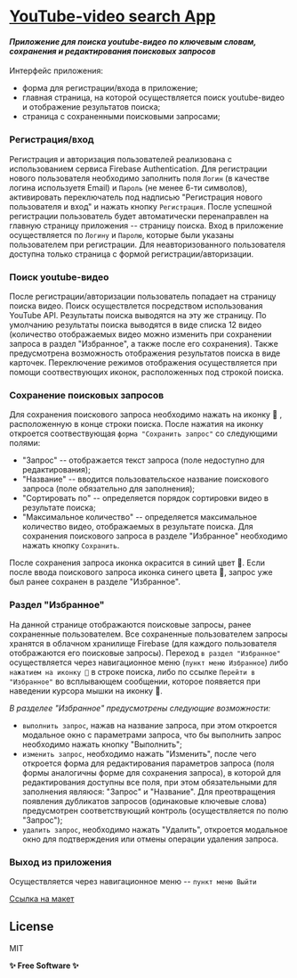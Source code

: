 # [YouTube-video search App](https://serj-l.github.io/YouTube-search-app)
#### _Приложение для поиска youtube-видео по ключевым словам, сохранения и редактирования поисковых запросов_
Интерфейс приложения:
- форма для регистрации/входа в приложение;
- главная страница, на которой осуществляется поиск youtube-видео и отображение результатов поиска;
- страница с сохраненными поисковыми запросами;

### Регистрация/вход
Регистрация и авторизация пользователей реализована с использованием сервиса Firebase Authentication. Для регистрации нового пользователя необходимо заполнить поля `Логин` (в качестве логина используетя Email) и `Пароль` (не менее 6-ти символов), активировать переключатель под надписью "Регистрация нового пользователя и вход" и нажать кнопку `Регистрация`. После успешной регистрации пользователь будет автоматически перенаправлен на главную страницу приложения -- страницу поиска. Вход в приложение осуществляется по `Логину` и `Паролю`, которые были указаны пользователем при регистрации. Для неавторизованного пользователя доступна только страница с формой регистрации/авторизации.

### Поиск youtube-видео
После регистрации/авторизации пользователь попадает на страницу поиска видео. Поиск осуществлется посредством использования YouTube API. Результаты поиска выводятся на эту же страницу. По умолчанию результаты поиска выводятся в виде списка 12 видео (количество отображаемых видео можно изменить при сохранении запроса в раздел "Избранное", а также после его сохранения). Также предусмотрена возможность отображения результатов поиска в виде карточек. Переключение режимов отображения осуществляется при помощи соотвествующих иконок, расположенных под строкой поиска.

### Сохранение поисковых запросов
Для сохранения поискового запроса необходимо нажать на иконку 🤍 , расположенную в конце строки поиска.
После нажатия на иконку откроется соотвествующая `форма "Сохранить запрос"` со следующими полями:
- "Запрос" -- отображается текст запроса (поле недоступно для редактирования);
- "Название" -- вводится пользовательское название поискового запроса (поле обязательно для заполнения);
- "Сортировать по" -- определяется порядок сортировки видео в результате поиска;
- "Максимальное количество" -- определяется максимальное количество видео, отображаемых в результате поиска.
Для сохранения поискового запроса в разделе "Избранное" необходимо нажать кнопку `Сохранить`.

После сохранения запроса иконка окрасится в синий цвет 💙. Если после ввода поискового запроса иконка синего цвета 💙, запрос уже был ранее сохранен в разделе "Избранное".

### Раздел "Избранное"
На данной странице отображаются поисковые запросы, ранее сохраненные пользователем. Все сохраненные пользователем запросы хранятся в облачном хранилище Firebase (для каждого пользователя отображаются его поисковые запросы).
Переход `в раздел "Избранное"` осуществляется через навигационное меню (`пункт меню Избранное`) либо `нажатием на иконку 💙` в строке поиска, либо по ссылке `Перейти в "Избранное"` во всплывающем сообщении, которое появяется при наведении курсора мышки на иконку 💙.

_В разделее "Избранное" предусмотрены следующие возможности:_
- `выполнить запрос`, нажав на название запроса, при этом откроется модальное окно с параметрами запроса, что бы выполнить запрос необходимо нажать кнопку "Выполнить";
- `изменить запрос`, необходимо нажать "Изменить", после чего откроется форма для редактирования параметров запроса (поля формы аналогичны форме для сохранения запроса), в которой для редактирования доступны все поля, при этом обязательными для заполнения являюся: "Запрос" и "Название". Для преотвращения появления дубликатов запросов (одинаковые ключевые слова) предусмотрен соответствующий контроль (осуществляется по полю "Запрос");
- `удалить запрос`, необходимо нажать "Удалить", откроется модальное окно для подтверждения или отмены операции удаления запроса.

### Выход из приложения
Осуществляется через навигационное меню -- `пункт меню Выйти`

[Ссылка на макет](https://tinyurl.com/y2qshhbg)

## License

MIT

**✨ Free Software ✨**
